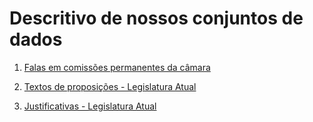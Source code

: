 # Descritivo de nossos conjuntos de dados

  1. [Falas em comissões permanentes da câmara](./1-falas-em-comissoes.html)
  
  2. [Textos de proposições - Legislatura Atual](./2-proposicoes-legislatura-atual.html)
  
  3. [Justificativas - Legislatura Atual](./3-justificativas.html)
